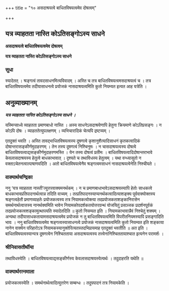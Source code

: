 +++
title = "१० असदाश्रयत्वे बाधितविषयत्वमेव दोषत्वम्"

+++


## यत्र व्याहतता नास्ति कोऽतिसङ्गोऽस्य साधने

**असदाश्रयत्वे बाधितविषयत्वमेव दोषत्वम्**

**यत्र व्याहतता नास्ति कोऽतिसङ्गोऽस्य साधने**

### **सुधा**

स्यादेतत् । श्रङ्गत्वं तावदसाधनमित्यविवादम् । अस्ति च तत्र बाधितविषयत्वमसदाश्रयत्वं च । तत्र बाधितविषयत्वमेव तदीयासाधनत्वे प्रयोजकं नासदाश्रयत्वमिति कुतो नियम्यत इत्यत आह यत्रेति ।

## **अनुव्याख्यानम्**

***यत्र व्याहतता नास्ति कोऽतिसङ्गोऽस्य साधने ।***

यस्मिन्साध्ये व्याहतता प्रमाणबाधो नास्ति । अस्य साधनेऽसदाश्रयेणापि हेतुना क्रियमाणे कोऽतिप्रसङ्गः । न कोऽपि दोषः । व्याहततेत्युपलक्षणम् । व्यभिचारादिकं चेत्यपि द्रष्टव्यम् ।

एतदुक्तं भवति । अस्ति तावद्भाधितविषयत्वस्य दूषणत्वे कृशानुशैत्यादिसाधनं कृतकत्वादिकं दोषान्तरासङ्कीर्णमुदाहरणम् । तेन तस्य दूषणत्वं निश्चिनुमः । न चासदाश्रयत्वस्य दोषत्वे बाधितविषयत्वाद्यसङ्कीर्णमुदाहरणमस्ति । येन तस्य दोषत्वं प्रतीमः । बाधितविषयत्वादिदोषान्तराभावे केवलासदाश्रयस्य हेतुत्वे बाधकाभावात् । दृश्यते च तथाविधस्य हेतुत्वम् । यथा वन्ध्यासुतो न वक्ताऽचेतनत्वात्पाषाणवदिति । अतो बाधितविषयत्वेनैव श्रङ्गत्वमसाधनं नासदाश्रयत्वेनेति निश्चीयते ।

### **वाक्यार्थचन्द्रिका**

ननु ‘यत्र व्याहतता नास्ती’त्युत्तरवाक्यमनर्थकम् । न च प्रमाणबाधाभावेऽसदाश्रयस्यापि हेतोः साधकत्वे बाधकाभावप्रतिपादनार्थत्वान्न तदिति वाच्यम् । तत्प्रतिपादनस्याप्यनर्थकत्वादित्याशङ्क्य पूर्ववाक्योक्तस्य श्रङ्गत्वहेतौ प्रमाणव्याहतेः प्रयोजकत्वस्य तत्र नियामकत्वोक्त्या तदप्रयोजकताशङ्कानिरासेन समर्थनार्थत्वात्तस्य नानर्थक्यमिति भावेन नियामकोपदर्शकतयोत्तरग्रन्थं योजयितुं प्रसञ्जक प्रदर्शनपूर्वकं तदप्रयोजकत्वशङ्कामुत्थापयति स्यादेतदिति ॥ कुतो नियम्यत इति । नियामकाभावान्नैवं निश्चेतुं शक्यम् । अन्यथा तदीयासाधकतायामसदाश्रयत्वमेव प्रयोजकं न तु बाधितविषयत्वमिति विपरीतनियमस्यापि प्रसङ्गादिति भावः । ननु बाधितविषयत्वमेव श्रङ्गत्वस्यासाधनत्वे प्रयोजकं नासदाश्रयत्वमिति कुतो नियम्यत इति शङ्काया नानेन वाक्येन परिहारोऽत्र नियामकस्यानुक्तेरित्यतस्तदभिप्रायमाह एतदुक्तं भवतीति ॥ अत इति । बाधितविषयत्वस्यान्यत्र दूषणत्वेन निश्चितताया असदाश्रयत्वस्य तत्त्वेनानिश्चिततायाश्चात इत्यनेन परामर्शः ।

### **श्रीनिवासतीर्थीया**

तथाविधस्येति । बाधितविषयत्वाद्यसङ्कीर्णस्य केवलासदाश्रयस्येत्यर्थः । तदुदाहरति यथेति ॥

### **वाक्यार्थरत्नमाला**

प्रयोजकत्वस्येति । समर्थनार्थत्वादित्युत्तरेण सम्बन्धः । तदुपपादनं तत्र नियामकेति ।

